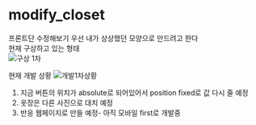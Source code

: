 # modify_closet
프론트단 수정해보기
우선 내가 상상했던 모양으로 만드려고 한다  
현재 구상하고 있는 형태  
![구상 1차](https://user-images.githubusercontent.com/98820643/159632025-b1bdc15d-19af-4fb8-b6d4-aef8826dc207.png)
  
  
현재 개발 상황
![개발1차상황](https://user-images.githubusercontent.com/98820643/161544961-b61c0392-8cd8-4322-aeae-d221384a60e1.png)  
  1. 지금 버튼의 위치가 absolute로 되어있어서 position fixed로 값 다시 줄 예정  
  2. 옷장은 다른 사진으로 대치 예정
  3. 반응 웹페이지로 만들 예정- 아직 모바일 first로 개발중

